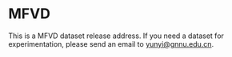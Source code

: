 # MFVD
This is a MFVD dataset release address. If you need a dataset for experimentation, please send an email to yunyi@gnnu.edu.cn.
